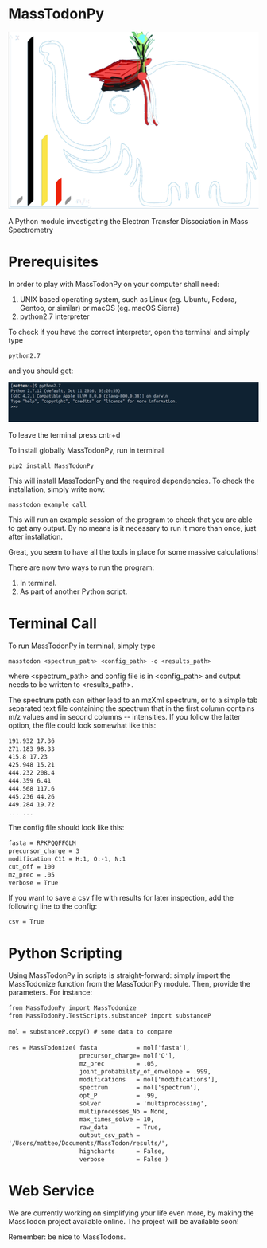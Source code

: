 # MassTodonPy

![Alt](/docs2/source/figs/logo.png)

A Python module investigating the Electron Transfer Dissociation in Mass Spectrometry

# Prerequisites

In order to play with MassTodonPy on your computer shall need:
1. UNIX based operating system, such as Linux (eg. Ubuntu, Fedora, Gentoo, or similar) or macOS (eg. macOS Sierra)
2. python2.7 interpreter

To check if you have the correct interpreter, open the terminal and simply type

```{bash}
python2.7
```
and you should get:

![Alt](/Webpage/python_terminal.png)

To leave the terminal press cntr+d

To install globally MassTodonPy, run in terminal
```{bash}
pip2 install MassTodonPy
```

This will install MassTodonPy and the required dependencies.
To check the installation, simply write now:

```{bash}
masstodon_example_call
```

This will run an example session of the program to check that you are able to get any output. By no means is it necessary to run it more than once, just after installation.

Great, you seem to have all the tools in place for some massive calculations!

There are now two ways to run the program:

1. In terminal.
2. As part of another Python script.

# Terminal Call

To run MassTodonPy in terminal, simply type

```{bash}
masstodon <spectrum_path> <config_path> -o <results_path>
```
where <spectrum_path> and config file is in <config_path> and output needs to be written to <results_path>.

The spectrum path can either lead to an mzXml spectrum, or to a simple tab separated text file containing the spectrum that in the first column contains m/z values and in second columns -- intensities. If you follow the latter option, the file could look somewhat like this:

```{bash}
191.932 17.36
271.183 98.33
415.8 17.23
425.948 15.21
444.232 208.4
444.359 6.41
444.568 117.6
445.236 44.26
449.284 19.72
... ...
```

The config file should look like this:

```{bash}
fasta = RPKPQQFFGLM
precursor_charge = 3
modification C11 = H:1, O:-1, N:1
cut_off = 100
mz_prec = .05
verbose = True
```

If you want to save a csv file with results for later inspection, add the following line to the config:

```{bash}
csv = True
```


# Python Scripting

Using MassTodonPy in scripts is straight-forward: simply import the MassTodonize function from the MassTodonPy module. Then, provide the parameters. For instance:

```{python}
from MassTodonPy import MassTodonize
from MassTodonPy.TestScripts.substanceP import substanceP

mol = substanceP.copy() # some data to compare

res = MassTodonize( fasta           = mol['fasta'],
                    precursor_charge= mol['Q'],
                    mz_prec         = .05,
                    joint_probability_of_envelope = .999,
                    modifications   = mol['modifications'],
                    spectrum        = mol['spectrum'],
                    opt_P           = .99,
                    solver          = 'multiprocessing',
                    multiprocesses_No = None,
                    max_times_solve = 10,
                    raw_data        = True,
                    output_csv_path = '/Users/matteo/Documents/MassTodon/results/',
                    highcharts      = False,
                    verbose         = False )

```

# Web Service

We are currently working on simplifying your life even more, by making the MassTodon project available online. The project will be available soon!

Remember: be nice to MassTodons.

